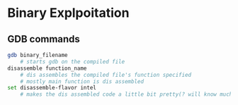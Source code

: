 # Binary Explpoitation 

## GDB commands

```bash
gdb binary_filename
    # starts gdb on the compiled file
disassemble function_name
    # dis assembles the compiled file's function specified
    # mostly main function is dis assembled
set disassemble-flavor intel
    # makes the dis assembled code a little bit pretty(? will know much later)
```
